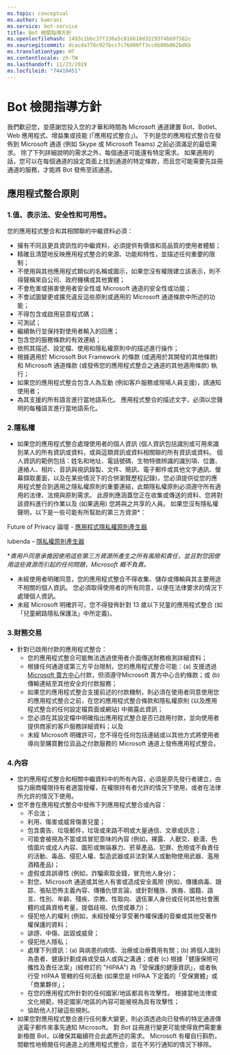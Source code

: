 ```yaml
---
ms.topic: conceptual
ms.author: kamrani
ms.service: bot-service
title: Bot 檢閱指導方針
ms.openlocfilehash: 1493c1bbc37f336a5c816618d32293f4bb97582c
ms.sourcegitcommit: dcacda776c927bcc7c76d00ff3cc6b00b062bd6b
ms.translationtype: HT
ms.contentlocale: zh-TW
ms.lasthandoff: 11/23/2019
ms.locfileid: "74410451"
---
```

# <a name="bot-review-guidelines"></a>Bot 檢閱指導方針

我們歡迎您，並感謝您投入您的才華和時間為 Microsoft 通道建置 Bot、Botlet、Web 應用程式、增益集或技能 (「應用程式整合」)。 下列是您的應用程式整合在發佈到 Microsoft 通道 (例如 Skype 或 Microsoft Teams) 之前必須滿足的最低需求。 除了下列詳細說明的需求之外，每個通道可能還有特定需求。 如果適用的話，您可以在每個通道的設定頁面上找到通道的特定條款，而且您可能需要先註冊通道的服務，才能將 Bot 發佈至該通道。

## <a name="app-integration-policies"></a>應用程式整合原則
### <a name="1-value-representation-security-and-usability"></a>1.值、表示法、安全性和可用性。

您的應用程式整合和其相關聯的中繼資料必須：

- 擁有不同且更具資訊性的中繼資料，必須提供有價值和高品質的使用者體驗；
- 精確且清楚地反映應用程式整合的來源、功能和特性，並描述任何重要的限制；
- 不使用與其他應用程式類似的名稱或圖示，如果您沒有權限建立該表示，則不得聲稱來自公司、政府機構或其他實體；
- 不會危害或損害使用者安全性或 Microsoft 通道的安全性或功能；
- 不會試圖變更或擴充違反這些原則或適用的 Microsoft 通道條款中所述的功能；
- 不得包含或啟用惡意程式碼；
- 可測試；
- 繼續執行並保持對使用者輸入的回應； 
- 包含您的服務條款的有效連結；
- 依照其描述、設定檔、使用和隱私權原則中的描述進行操作；
- 根據適用於 Microsoft Bot Framework 的條款 (或適用於其開發的其他條款) 和 Microsoft 通道條款 (或發佈您的應用程式整合之通道的其他適用條款) 執行；
- 如果您的應用程式整合包含人為互動 (例如客戶服務或現場人員支援)，請通知使用者；
- 為其支援的所有語言進行當地語系化。 應用程式整合的描述文字，必須以您聲明的每種語言進行當地語系化。

### <a name="2--privacy"></a>2.隱私權

- 如果您的應用程式整合處理使用者的個人資訊 (個人資訊包括識別或可用來識別某人的所有資訊或資料，或與這類資訊或資料相關聯的所有資訊或資料。 個人資訊的範例包括：姓名和地址、電話號碼、生物特徵辨識的識別項、位置、連絡人、相片、音訊與視訊錄製、文件、簡訊、電子郵件或其他文字通訊、螢幕擷取畫面，以及在某些情況下的合併瀏覽歷程記錄)，您必須提供從您的應用程式整合到適用之隱私權原則的重要連結，此類隱私權原則必須遵守所有適用的法律、法規與原則需求。 此原則應涵蓋您正在收集或傳送的資料、您將對該資料進行的作業以及 (如果適用) 您將與之共享的人員。 如果您沒有隱私權聲明，以下是一些可能有所幫助的第三方資源*：

Future of Privacy 論壇 - [應用程式隱私權原則產生器](http://www.applicationprivacy.org/do-tools/privacy-policy-generator/)

Iubenda – [隱私權原則產生器](http://www.iubenda.com/en)

*_貴用戶同意承擔因使用這些第三方資源所產生之所有風險和責任，並且對您因使用這些資源而引起的任何問題，Microsoft 概不負責。_
- 未經使用者明確同意，您的應用程式整合不得收集、儲存或傳輸與其主要用途不相關的個人資訊。 您必須取得使用者的所有同意，以便在法律要求的情況下處理個人資訊。 
- 未經 Microsoft 明確許可，您不得發佈針對 13 歲以下兒童的應用程式整合 (如「兒童網路隱私保護法」中所定義)。

### <a name="3--financial-transactions"></a>3.財務交易
- 針對已啟用付款的應用程式整合： 
  - 您的應用程式整合可能無法透過使用者介面傳送財務檢測詳細資料；
  - 根據任何通道或第三方平台限制，您的應用程式整合可能：(a) 支援透過 [Microsoft 賣方中心](https://seller.microsoft.com/)付款，但須遵守Microsoft 賣方中心合約條款；或 (b) 傳輸連結至其他安全的付款服務；
  - 如果您的應用程式整合支援前述的付款機制，則必須在使用者同意使用您的應用程式整合之前，在您的應用程式整合條款和隱私權原則 (以及應用程式整合的任何設定檔頁面或網站) 中揭露此資訊；
  - 您必須在其設定檔中明確指出應用程式整合是否已啟用付款，並向使用者提供商家的客戶服務詳細資料；以及
  - 未經 Microsoft 明確許可，您不得在任何包括連結或以其他方式將使用者導向至購買數位貨品之付款服務的 Microsoft 通道上發佈應用程式整合。

### <a name="4--content"></a>4.內容 
- 您的應用程式整合和相關中繼資料中的所有內容，必須是原先發行者建立，由協力廠商權限持有者適當授權，在權限持有者允許的情況下使用，或者在法律所允許的情況下使用。
- 您不會在應用程式整合中發佈下列應用程式整合或內容： 
  - 不合法；
  - 利用、傷害或威脅傷害兒童；
  - 包含廣告、垃圾郵件，垃圾或來路不明或大量通信、文章或訊息；
  - 可能會被視為不當或具冒犯意味的內容 (例如，裸露、人獸交、褻瀆、色情圖片或成人內容、圖形或無端暴力、菸草產品、犯罪、危險或不負責任的活動、毒品、侵犯人權、製造武器或非法對某人或動物使用武器、濫用酒精產品)；
  - 虛假或具誤導性 (例如，詐騙索取金錢，冒充他人身分)；
  - 對您、Microsoft 通道或其他人有害或造成安全風險 (例如，傳播病毒、跟踪、張貼恐怖主義內容、傳播仇恨言論，或針對種族、族裔、國籍、語言、性別、年齡、殘疾、宗教、性取向、退伍軍人身份或任何其他社會團體的成員資格考量，提倡歧視、仇恨或暴力)；
  - 侵犯他人的權利 (例如，未經授權分享受著作權保護的音樂或其他受著作權保護的資料；
  - 誹謗、中傷、詆毀或威脅；
  - 侵犯他人隱私； 
  - 處理下列資訊：(a) 與病患的病情、治療或治療費用有關；(b) 將個人識別為患者、健康計劃成員或受益人或與之溝通；或者 (c) 根據「健康保險可攜性及責任法案」(經修訂的 "HIPAA") 為「受保護的健康資訊」，或者執行受 HIPAA 管轄的任何活動 (如果您是 HIPAA 下定義的「受保實體」或「商業夥伴」；
  - 在您的應用程式所針對的任何國家/地區都具有攻擊性。 根據當地法律或文化規範，特定國家/地區的內容可能被視為具有攻擊性；
  - 協助他人打破這些規則。 
- 如果您對應用程式整合進行任何重大變更，則必須透過向已發佈的特定通道傳送電子郵件來事先通知 Microsoft。  對 Bot 註冊進行變更可能使得我們需要重新檢閱 Bot，以確保其繼續符合此處所述的需求。  Microsoft 有權自行斟酌，間歇性地檢閱任何通道上的應用程式整合，並在不另行通知的情況下移除。
